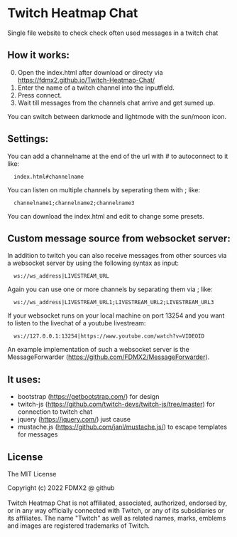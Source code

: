 # Twitch Heatmap Chat
Single file website to check check often used messages in a twitch chat
<br>
## How it works:
  0. Open the index.html after download or directy via https://fdmx2.github.io/Twitch-Heatmap-Chat/
  1. Enter the name of a twitch channel into the inputfield.
  2. Press connect.
  3. Wait till messages from the channels chat arrive and get sumed up.

You can switch between darkmode and lightmode with the sun/moon icon.

## Settings:
You can add a channelname at the end of the url with # to autoconnect to it like:
```
  index.html#channelname  
```

You can listen on multiple channels by seperating them with ; like:
```
  channelname1;channelname2;channelname3  
```
You can download the index.html and edit to change some presets.

## Custom message source from websocket server:
In addition to twitch you can also receive messages from other sources via a websocket server by using
the following syntax as input:
```
  ws://ws_address|LIVESTREAM_URL
```
Again you can use one or more channels by separating them via ; like:
```
  ws://ws_address|LIVESTREAM_URL1;LIVESTREAM_URL2;LIVESTREAM_URL3
```
If your websocket runs on your local machine on port 13254 and you want to listen to the livechat of a youtube livestream:
```
  ws://127.0.0.1:13254|https://www.youtube.com/watch?v=VIDEOID
```
An example implementation of such a websocket server is the MessageForwarder (https://github.com/FDMX2/MessageForwarder).

## It uses:
  - bootstrap (https://getbootstrap.com/) for design 
  - twitch-js (https://github.com/twitch-devs/twitch-js/tree/master) for connection to twitch chat
  - jquery (https://jquery.com/) just cause
  - mustache.js (https://github.com/janl/mustache.js/) to escape templates for messages

## License

The MIT License

Copyright (c) 2022 FDMX2 @ github
<br>
<br>
Twitch Heatmap Chat is not affiliated, associated, authorized, endorsed by, or in any way officially connected with Twitch, or any of its subsidiaries or its affiliates. The name "Twitch" as well as related names, marks, emblems and images are registered trademarks of Twitch.
